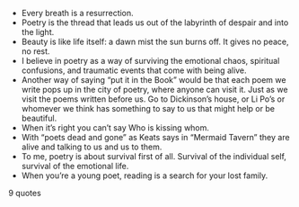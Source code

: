 - Every breath is a resurrection.
 - Poetry is the thread that leads us out of the labyrinth of despair and into the light.
 - Beauty is like life itself: a dawn mist the sun burns off. It gives no peace, no rest.
 - I believe in poetry as a way of surviving the emotional chaos, spiritual confusions, and traumatic events that come with being alive.
 - Another way of saying “put it in the Book” would be that each poem we write pops up in the city of poetry, where anyone can visit it. Just as we visit the poems written before us. Go to Dickinson’s house, or Li Po’s or whomever we think has something to say to us that might help or be beautiful.
 - When it’s right you can’t say Who is kissing whom.
 - With “poets dead and gone” as Keats says in “Mermaid Tavern” they are alive and talking to us and us to them.
 - To me, poetry is about survival first of all. Survival of the individual self, survival of the emotional life.
 - When you’re a young poet, reading is a search for your lost family.

9 quotes